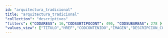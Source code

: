```yaml
---
id: "arquitectura_tradicional"
title: "arquitectura_tradicional"
"collection": "descriptivos"
"filters": {"CODAREAS": 16,"CODSUBTIPOCONT": 490, "CODSUBAREAS": 278 }
"values_view": ["TITULO","HREF","CODCONTENIDO","IMAGEN","DESCRIPCION_COMUN","TEXTO","RECURSOS","CONTENIDOS_RELACIONADOS"]
---
```

<app-tab-bar></app-tab-bar>
<app-paginator-browser >
    <div class="medium-6 columns" ng-class="{'end': $last}" ng-repeat="card in elements()">
        <app-card-standard item="card" prefix="node.href"></app-card-standard>
    </div>
</app-paginator-browser>
